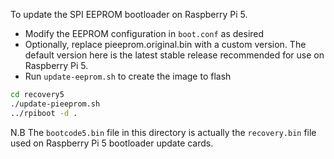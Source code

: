 To update the SPI EEPROM bootloader on Raspberry Pi 5.

* Modify the EEPROM configuration in `boot.conf` as desired
* Optionally, replace pieeprom.original.bin with a custom version. The default
  version here is the latest stable release recommended for use on Raspberry Pi 5.
* Run `update-eeprom.sh` to create the image to flash

```bash
cd recovery5
./update-pieeprom.sh
../rpiboot -d .
```

N.B The `bootcode5.bin` file in this directory is actually the `recovery.bin`
file used on Raspberry Pi 5 bootloader update cards.

